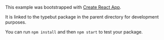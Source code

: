 This example was bootstrapped with [Create React App](https://github.com/facebook/create-react-app).

It is linked to the typebut package in the parent directory for development purposes.

You can run `npm install` and then `npm start` to test your package.
